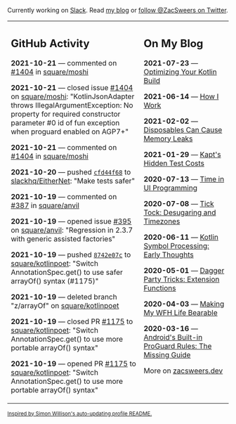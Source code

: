 Currently working on [Slack](https://slack.com/). Read [my blog](https://zacsweers.dev/) or [follow @ZacSweers on Twitter](https://twitter.com/ZacSweers).

<table><tr><td valign="top" width="60%">

## GitHub Activity
<!-- githubActivity starts -->
**2021-10-21** — commented on [#1404](https://github.com/square/moshi/issues/1404#issuecomment-948634221) in [square/moshi](https://api.github.com/repos/square/moshi)

**2021-10-21** — closed issue [#1404](https://api.github.com/repos/square/moshi/issues/1404) on [square/moshi](https://api.github.com/repos/square/moshi): "KotlinJsonAdapter throws IllegalArgumentException: No property for required constructor parameter #0 id of fun <init> exception when proguard enabled on AGP7+"

**2021-10-21** — commented on [#1404](https://github.com/square/moshi/issues/1404#issuecomment-948625409) in [square/moshi](https://api.github.com/repos/square/moshi)

**2021-10-20** — pushed [`cfd44f68`](https://github.com/slackhq/EitherNet/commit/cfd44f68bed0ac408084fb5bde6e436abdfcf54d) to [slackhq/EitherNet](https://api.github.com/repos/slackhq/EitherNet): "Make tests safer"

**2021-10-19** — commented on [#387](https://github.com/square/anvil/issues/387#issuecomment-947243860) in [square/anvil](https://api.github.com/repos/square/anvil)

**2021-10-19** — opened issue [#395](https://api.github.com/repos/square/anvil/issues/395) on [square/anvil](https://api.github.com/repos/square/anvil): "Regression in 2.3.7 with generic assisted factories"

**2021-10-19** — pushed [`8742e07c`](https://github.com/square/kotlinpoet/commit/8742e07c809adde749bfcd790f54ee86474a5d98) to [square/kotlinpoet](https://api.github.com/repos/square/kotlinpoet): "Switch AnnotationSpec.get() to use safer arrayOf() syntax (#1175)"

**2021-10-19** — deleted branch "z/arrayOf" on [square/kotlinpoet](https://api.github.com/repos/square/kotlinpoet)

**2021-10-19** — closed PR [#1175](https://api.github.com/repos/square/kotlinpoet/pulls/1175) to [square/kotlinpoet](https://api.github.com/repos/square/kotlinpoet): "Switch AnnotationSpec.get() to use more portable arrayOf() syntax"

**2021-10-19** — opened PR [#1175](https://api.github.com/repos/square/kotlinpoet/pulls/1175) to [square/kotlinpoet](https://api.github.com/repos/square/kotlinpoet): "Switch AnnotationSpec.get() to use more portable arrayOf() syntax"
<!-- githubActivity ends -->
</td><td valign="top" width="40%">

## On My Blog
<!-- blog starts -->
**2021-07-23** — [Optimizing Your Kotlin Build](https://www.zacsweers.dev/optimizing-your-kotlin-build/)

**2021-06-14** — [How I Work](https://www.zacsweers.dev/how-i-work/)

**2021-02-02** — [Disposables Can Cause Memory Leaks](https://www.zacsweers.dev/disposables-can-cause-memory-leaks/)

**2021-01-29** — [Kapt's Hidden Test Costs](https://www.zacsweers.dev/kapts-hidden-test-costs/)

**2020-07-13** — [Time in UI Programming](https://www.zacsweers.dev/time-in-ui/)

**2020-07-08** — [Tick Tock: Desugaring and Timezones](https://www.zacsweers.dev/ticktock-desugaring-timezones/)

**2020-06-11** — [Kotlin Symbol Processing: Early Thoughts](https://www.zacsweers.dev/kotlin-symbol-processor-early-thoughts/)

**2020-05-01** — [Dagger Party Tricks: Extension Functions](https://www.zacsweers.dev/dagger-party-tricks-extension-functions/)

**2020-04-03** — [Making My WFH Life Bearable](https://www.zacsweers.dev/making-wfh-life-bearable/)

**2020-03-16** — [Android's Built-in ProGuard Rules: The Missing Guide](https://www.zacsweers.dev/android-proguard-rules/)
<!-- blog ends -->
More on [zacsweers.dev](https://zacsweers.dev/)
</td></tr></table>

<sub><a href="https://simonwillison.net/2020/Jul/10/self-updating-profile-readme/">Inspired by Simon Willison's auto-updating profile README.</a></sub>